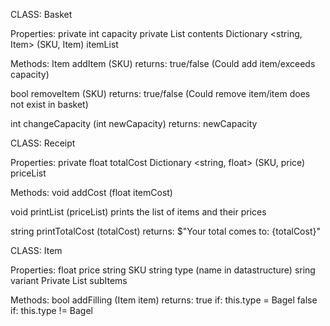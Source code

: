CLASS: Basket

Properties: 
private int capacity
private List<Item> contents
Dictionary <string, Item> (SKU, Item) itemList

Methods:
Item addItem (SKU)
returns: true/false (Could add item/exceeds capacity)

bool removeItem (SKU)
returns: true/false (Could remove item/item does not exist in basket)

int changeCapacity (int newCapacity)
returns: newCapacity

CLASS: Receipt

Properties:
private float totalCost
Dictionary <string, float> (SKU, price) priceList

Methods:
void addCost (float itemCost)

void printList (priceList)
prints the list of items and their prices

string printTotalCost (totalCost)
returns: $"Your total comes to: {totalCost}"

CLASS: Item

Properties:
float price
string SKU
string type (name in datastructure)
sring variant
Private List<Item> subItems

Methods:
bool addFilling (Item item) 
returns:
true if: this.type = Bagel
false if: this.type != Bagel